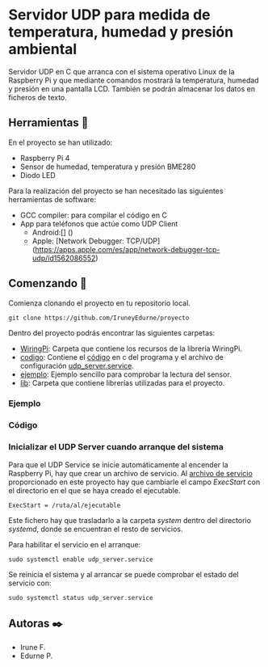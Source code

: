# Servidor UDP para medida de **temperatura, humedad y presión ambiental**

Servidor UDP en C que arranca con el sistema operativo Linux de la Raspberry Pi y que mediante comandos mostrará la temperatura, humedad y presión en una pantalla LCD. También se podrán almacenar los datos en ficheros de texto.

## Herramientas 🔧

En el proyecto se han utilizado:
* Raspberry Pi 4
* Sensor de humedad, temperatura y presión BME280
* Diodo LED

Para la realización del proyecto se han necesitado las siguientes herramientas de software:
* GCC compiler: para compilar el código en C
* App para teléfonos que actúe como UDP Client
    * Android:[] ()
    * Apple: [Network Debugger: TCP/UDP] (https://apps.apple.com/es/app/network-debugger-tcp-udp/id1562086552)


## Comenzando 🚀

Comienza clonando el proyecto en tu repositorio local.

```
git clone https://github.com/IruneyEdurne/proyecto
```
Dentro del proyecto podrás encontrar las siguientes carpetas:

* [WiringPi](https://github.com/IruneyEdurne/proyecto/tree/main/WiringPi): Carpeta que contiene los recursos de la librería WiringPi.
* [codigo](https://github.com/IruneyEdurne/proyecto/tree/main/codigo): Contiene el [código](https://github.com/IruneyEdurne/proyecto/tree/main/codigo/udp_server.c) en c del programa y el archivo de configuración [udp_server.service](https://github.com/IruneyEdurne/proyecto/tree/main/codigo/udp_server.service).
* [ejemplo](https://github.com/IruneyEdurne/proyecto/tree/main/ejemplo): Ejemplo sencillo para comprobar la lectura del sensor.
* [lib](https://github.com/IruneyEdurne/proyecto/tree/main/lib): Carpeta que contiene librerías utilizadas para el proyecto.

### Ejemplo

### Código

### Inicializar el UDP Server cuando arranque del sistema

Para que el UDP Service se inicie automáticamente al encender la Raspberry Pi, hay que crear un archivo de servicio. Al [archivo de servicio](https://github.com/IruneyEdurne/proyecto/tree/main/codigo/udp_server.service) proporcionado en este proyecto hay que cambiarle el campo _ExecStart_ con el directorio en el que se haya creado el ejecutable.

```
ExecStart = /ruta/al/ejecutable
```

Este fichero hay que trasladarlo a la carpeta _system_ dentro del directorio _systemd_, donde se encuentran el resto de servicios.

Para habilitar el servicio en el arranque:
```
sudo systemctl enable udp_server.service
```

Se reinicia el sistema y al arrancar se puede comprobar el estado del servicio con:

```
sudo systemctl status udp_server.service
```

## Autoras ✒️

* Irune F.
* Edurne P.
